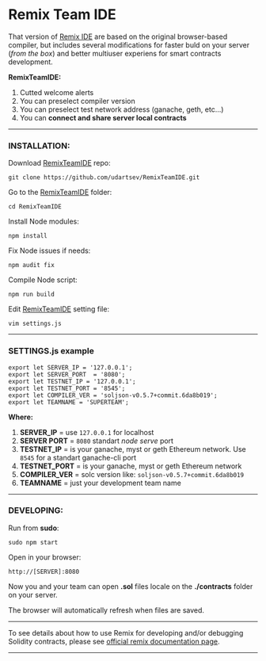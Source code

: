 # Remix Team IDE

That version of [Remix IDE](https://github.com/ethereum/remix) are based on the original browser-based compiler, but includes several modifications for faster buld on your server (*from the box*)  and better multiuser experiens for smart contracts development.

**RemixTeamIDE:**
1. Cutted welcome alerts
2. You can preselect compiler version
3. You can preselect test network address (ganache, geth, etc...)
4. You can **connect and share server local contracts**

***

### INSTALLATION:

Download [RemixTeamIDE](https://github.com/udartsev/RemixTeamIDE.git) repo:

```
git clone https://github.com/udartsev/RemixTeamIDE.git
```

Go to the [RemixTeamIDE](https://github.com/udartsev/RemixTeamIDE.git)  folder:
```
cd RemixTeamIDE
```

Install Node modules:
```
npm install 
```

Fix Node issues if needs:
```
npm audit fix
```

Compile Node script:
```
npm run build
```

Edit [RemixTeamIDE](https://github.com/udartsev/RemixTeamIDE.git) setting file:
```
vim settings.js
```

***

### SETTINGS.js example
```
export let SERVER_IP = '127.0.0.1';
export let SERVER_PORT	= '8080';
export let TESTNET_IP = '127.0.0.1';
export let TESTNET_PORT = '8545';
export let COMPILER_VER = 'soljson-v0.5.7+commit.6da8b019';
export let TEAMNAME = 'SUPERTEAM';
```
**Where:**
1. **SERVER_IP** = use `127.0.0.1` for localhost
2. **SERVER PORT** = `8080` standart *node serve* port 
3. **TESTNET_IP** = is your ganache, myst or geth Ethereum network. Use `8545` for a standart ganache-cli port
4. **TESTNET_PORT** = is your ganache, myst or geth Ethereum network
5. **COMPILER_VER** = solc version like: `soljson-v0.5.7+commit.6da8b019`
6. **TEAMNAME** = just your development team name

***

### DEVELOPING:

Run from **sudo**: 
```
sudo npm start
``` 

Open in your browser: 
```
http://[SERVER]:8080
``` 

Now you and your team can open **.sol** files locale on the **./contracts** folder on your server. 

The browser will automatically refresh when files are saved.

***
To see details about how to use Remix for developing and/or debugging Solidity contracts, please see [official remix documentation page](https://remix.readthedocs.io).
***

